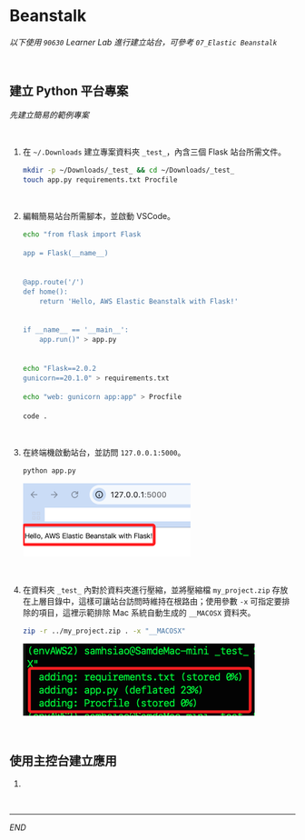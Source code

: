 # Beanstalk

_以下使用 `90630` Learner Lab 進行建立站台，可參考 `07_Elastic Beanstalk`_

<br>

## 建立 Python 平台專案

_先建立簡易的範例專案_

<br>

1. 在 `~/.Downloads` 建立專案資料夾 `_test_`，內含三個 Flask 站台所需文件。

    ```bash
    mkdir -p ~/Downloads/_test_ && cd ~/Downloads/_test_
    touch app.py requirements.txt Procfile
    ```

<br>

2. 編輯簡易站台所需腳本，並啟動 VSCode。

    ```bash
    echo "from flask import Flask

    app = Flask(__name__)


    @app.route('/')
    def home():
        return 'Hello, AWS Elastic Beanstalk with Flask!'


    if __name__ == '__main__':
        app.run()" > app.py


    echo "Flask==2.0.2
    gunicorn==20.1.0" > requirements.txt

    echo "web: gunicorn app:app" > Procfile

    code .
    ```

<br>

3. 在終端機啟動站台，並訪問 `127.0.0.1:5000`。

    ```bash
    python app.py
    ```

    ![](images/img_01.png)

<br>

4. 在資料夾 `_test_` 內對於資料夾進行壓縮，並將壓縮檔 `my_project.zip` 存放在上層目錄中，這樣可讓站台訪問時維持在根路由；使用參數 `-x` 可指定要排除的項目，這裡示範排除 Mac 系統自動生成的 `__MACOSX` 資料夾。

    ```bash
    zip -r ../my_project.zip . -x "__MACOSX"
    ```

    ![](images/img_02.png)

<br>

## 使用主控台建立應用

1. 

<br>

___

_END_

